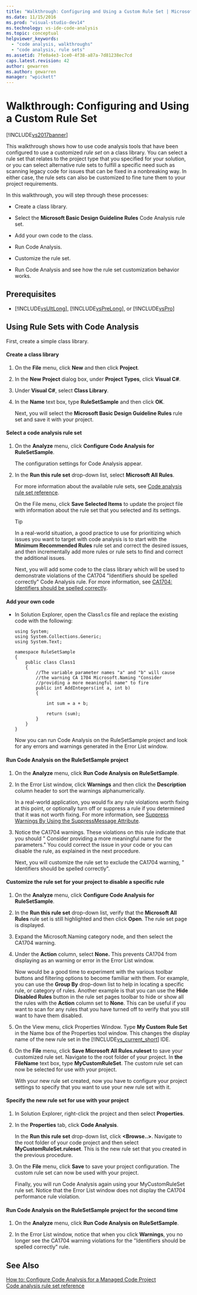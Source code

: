 ```yaml
---
title: "Walkthrough: Configuring and Using a Custom Rule Set | Microsoft Docs"
ms.date: 11/15/2016
ms.prod: "visual-studio-dev14"
ms.technology: vs-ide-code-analysis
ms.topic: conceptual
helpviewer_keywords: 
  - "code analysis, walkthroughs"
  - "code analysis, rule sets"
ms.assetid: 7fe0a4e3-1ce0-4f38-a87a-7d81238ec7cd
caps.latest.revision: 42
author: gewarren
ms.author: gewarren
manager: "wpickett"
---
```

# Walkthrough: Configuring and Using a Custom Rule Set
[!INCLUDE[vs2017banner](../includes/vs2017banner.md)]

This walkthrough shows how to use code analysis tools that have been configured to use a customized *rule set* on a class library. You can select a rule set that relates to the project type that you specified for your solution, or you can select alternative rule sets to fulfill a specific need such as scanning legacy code for issues that can be fixed in a nonbreaking way. In either case, the rule sets can also be customized to fine tune them to your project requirements.  
  
 In this walkthrough, you will step through these processes:  
  
-   Create a class library.  
  
-   Select the **Microsoft Basic Design Guideline Rules** Code Analysis rule set.  
  
-   Add your own code to the class.  
  
-   Run Code Analysis.  
  
-   Customize the rule set.  
  
-   Run Code Analysis and see how the rule set customization behavior works.  
  
## Prerequisites  
  
-   [!INCLUDE[vsUltLong](../includes/vsultlong-md.md)], [!INCLUDE[vsPreLong](../includes/vsprelong-md.md)], or [!INCLUDE[vsPro](../includes/vspro-md.md)]  
  
## Using Rule Sets with Code Analysis  
 First, create a simple class library.  
  
#### Create a class library  
  
1. On the **File** menu, click **New** and then click **Project**.  
  
2. In the **New Project** dialog box, under **Project Types**, click **Visual C#**.  
  
3. Under **Visual C#**, select **Class Library**.  
  
4. In the **Name** text box, type **RuleSetSample** and then click **OK**.  
  
   Next, you will select the **Microsoft Basic Design Guideline Rules** rule set and save it with your project.  
  
#### Select a code analysis rule set  
  
1. On the **Analyze** menu, click **Configure Code Analysis for RuleSetSample**.  
  
    The configuration settings for Code Analysis appear.  
  
2. In the **Run this rule set** drop-down list, select **Microsoft All Rules**.  
  
    For more information about the available rule sets, see [Code analysis rule set reference](../code-quality/code-analysis-rule-set-reference.md).  
  
    On the File menu, click **Save Selected Items** to update the project file with information about the rule set that you selected and its settings.  
  
   > [!TIP]
   >  In a real-world situation, a good practice to use for prioritizing which issues you want to target with code analysis is to start with the **Minimum Recommended Rules** rule set and correct the desired issues, and then incrementally add more rules or rule sets to find and correct the additional issues.  
  
   Next, you will add some code to the class library which will be used to demonstrate violations of the CA1704 "Identifiers should be spelled correctly" Code Analysis rule. For more information, see [CA1704: Identifiers should be spelled correctly](../code-quality/ca1704-identifiers-should-be-spelled-correctly.md).  
  
#### Add your own code  
  
- In Solution Explorer, open the Class1.cs file and replace the existing code with the following:  
  
  ```  
  using System;  
  using System.Collections.Generic;  
  using System.Text;  
  
  namespace RuleSetSample  
  {  
      public class Class1  
      {  
          //The variable parameter names "a" and "b" will cause  
          //the warning CA 1704 Microsoft.Naming "Consider   
          //providing a more meaningful name" to fire  
          public int AddIntegers(int a, int b)  
          {  
  
              int sum = a + b;  
  
              return (sum);  
          }  
      }  
  }  
  
  ```  
  
  Now you can run Code Analysis on the RuleSetSample project and look for any errors and warnings generated in the Error List window.  
  
#### Run Code Analysis on the RuleSetSample project  
  
1. On the **Analyze** menu, click **Run Code Analysis on RuleSetSample**.  
  
2. In the Error List window, click **Warnings** and then click the **Description** column header to sort the warnings alphanumerically.  
  
    In a real-world application, you would fix any rule violations worth fixing at this point, or optionally turn off or suppress a rule if you determined that it was not worth fixing. For more information, see [Suppress Warnings By Using the SuppressMessage Attribute](../code-quality/suppress-warnings-by-using-the-suppressmessage-attribute.md).  
  
3. Notice the CA1704 warnings. These violations on this rule indicate that you should " Consider providing a more meaningful name for the parameters." You could correct the issue in your code or you can disable the rule, as explained in the next procedure.  
  
   Next, you will customize the rule set to exclude the CA1704 warning, " Identifiers should be spelled correctly".  
  
#### Customize the rule set for your project to disable a specific rule  
  
1. On the **Analyze** menu, click **Configure Code Analysis for RuleSetSample**.  
  
2. In the **Run this rule set** drop-down list, verify that the **Microsoft All Rules** rule set is still highlighted and then click **Open**. The rule set page is displayed.  
  
3. Expand the Microsoft.Naming category node, and then select the CA1704 warning.  
  
4. Under the **Action** column, select **None.** This prevents CA1704 from displaying as an warning or error in the Error List window.  
  
    Now would be a good time to experiment with the various toolbar buttons and filtering options to become familiar with them. For example, you can use the **Group By** drop-down list to help in locating a specific rule, or category of rules. Another example is that you can use the **Hide Disabled Rules** button in the rule set pages toolbar to hide or show all the rules with the **Action** column set to **None**. This can be useful if you want to scan for any rules that you have turned off to verify that you still want to have them disabled.  
  
5. On the View menu, click Properties Window. Type **My Custom Rule Set** in the Name box of the Properties tool window. This changes the display name of the new rule set in the [!INCLUDE[vs_current_short](../includes/vs-current-short-md.md)] IDE.  
  
6. On the **File** menu, click **Save Microsoft All Rules.ruleset** to save your customized rule set. Navigate to the root folder of your project. In **the FileName** text box, type **MyCustomRuleSet**. The custom rule set can now be selected for use with your project.  
  
   With your new rule set created, now you have to configure your project settings to specify that you want to use your new rule set with it.  
  
#### Specify the new rule set for use with your project  
  
1. In Solution Explorer, right-click the project and then select **Properties**.  
  
2. In the **Properties** tab, click **Code Analysis**.  
  
    In the **Run this rule set** drop-down list, click **\<Browse..>**. Navigate to the root folder of your code project and then select **MyCustomRuleSet.ruleset**. This is the new rule set that you created in the previous procedure.  
  
3. On the **File** menu, click **Save** to save your project configuration. The custom rule set can now be used with your project.  
  
   Finally, you will run Code Analysis again using your MyCustomRuleSet rule set. Notice that the Error List window does not display the CA1704 performance rule violation.  
  
#### Run Code Analysis on the RuleSetSample project for the second time  
  
1. On the **Analyze** menu, click **Run Code Analysis on RuleSetSample**.  
  
2. In the Error List window, notice that when you click **Warnings**, you no longer see the CA1704 warning violations for the "Identifiers should be spelled correctly" rule.  
  
## See Also  
 [How to: Configure Code Analysis for a Managed Code Project](../code-quality/how-to-configure-code-analysis-for-a-managed-code-project.md)   
 [Code analysis rule set reference](../code-quality/code-analysis-rule-set-reference.md)
